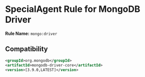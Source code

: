 # SpecialAgent Rule for MongoDB Driver

**Rule Name:** `mongo:driver`

## Compatibility

```xml
<groupId>org.mongodb</groupId>
<artifactId>mongodb-driver-core</artifactId>
<version>[3.9.0,LATEST]</version>
```